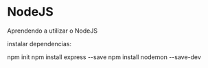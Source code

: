 # NodeJS
Aprendendo a utilizar o NodeJS

instalar dependencias:

npm init
npm install express --save
npm install nodemon --save-dev